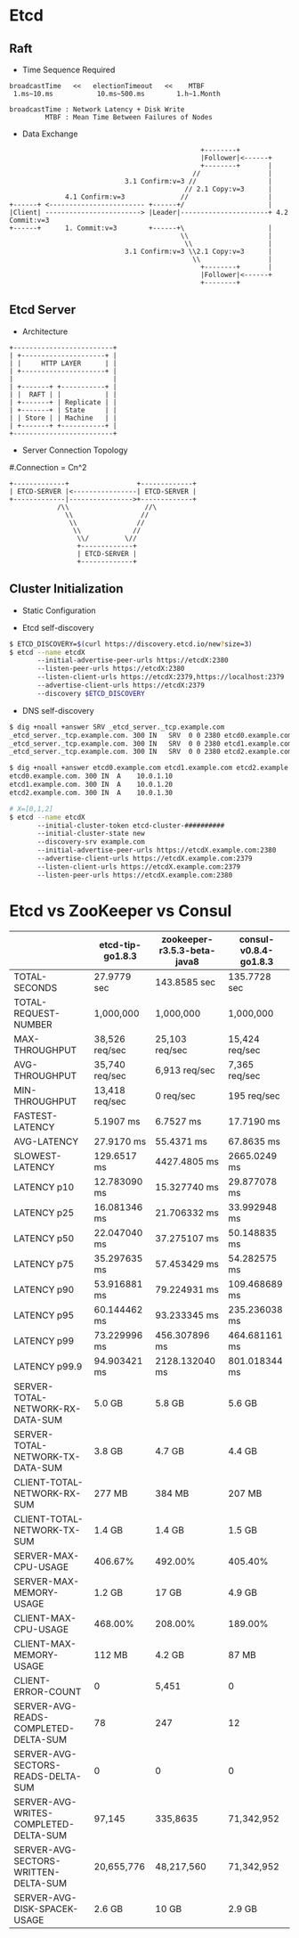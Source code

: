 # Etcd

## Raft

- Time Sequence Required

```text
broadcastTime   <<   electionTimeout   <<    MTBF
 1.ms~10.ms           10.ms~500.ms        1.h~1.Month

broadcastTime : Network Latency + Disk Write
         MTBF : Mean Time Between Failures of Nodes
```

- Data Exchange

```text
                                                +--------+
                                                |Follower|<------+
                                                +--------+       |
                                              //                 |
                             3.1 Confirm:v=3 //                  |
                                            // 2.1 Copy:v=3      |
              4.1 Confirm:v=3              //                    |
+------+ <------------------------ +------+/                     |
|Client| ------------------------> |Leader|----------------------+ 4.2 Commit:v=3
+------+      1. Commit:v=3        +------+\                     |
                                           \\                    |
                                            \\                   |
                             3.1 Confirm:v=3 \\2.1 Copy:v=3      |
                                              \\                 |
                                                +--------+       |
                                                |Follower|<------+
                                                +--------+
```

## Etcd Server


- Architecture

```text
+-------------------------+
| +---------------------+ |
| |     HTTP LAYER      | |
| +---------------------+ |
|                         |
| +-------+ +-----------+ |
| |  RAFT | |           | |
| +-------+ | Replicate | |
| +-------+ | State     | |
| | Store | | Machine   | |
| +-------+ +-----------+ |
+-------------------------+
```

- Server Connection Topology

#.Connection = Cn^2

```text
+-------------+                 +-------------+
| ETCD-SERVER |<----------------| ETCD-SERVER |
+-------------|---------------->+-------------+
            /\\                   //\
              \\                 //
               \\               //
                \\             //
                 \\/         \//
                 +-------------+
                 | ETCD-SERVER |
                 +-------------+
```

## Cluster Initialization

- Static Configuration

- Etcd self-discovery

```bash
$ ETCD_DISCOVERY=$(curl https://discovery.etcd.io/new?size=3)
$ etcd --name etcdX
       --initial-advertise-peer-urls https://etcdX:2380
       --listen-peer-urls https://etcdX:2380
       --listen-client-urls https://etcdX:2379,https://localhost:2379
       --advertise-client-urls https://etcdX:2379
       --discovery $ETCD_DISCOVERY
```

- DNS self-discovery

```bash
$ dig +noall +answer SRV _etcd_server._tcp.example.com
_etcd_server._tcp.example.com. 300 IN   SRV  0 0 2380 etcd0.example.com
_etcd_server._tcp.example.com. 300 IN   SRV  0 0 2380 etcd1.example.com
_etcd_server._tcp.example.com. 300 IN   SRV  0 0 2380 etcd2.example.com

$ dig +noall +answer etcd0.example.com etcd1.example.com etcd2.example.com
etcd0.example.com. 300 IN  A    10.0.1.10
etcd1.example.com. 300 IN  A    10.0.1.20
etcd2.example.com. 300 IN  A    10.0.1.30

# X=[0,1,2]
$ etcd --name etcdX
       --initial-cluster-token etcd-cluster-##########
       --initial-cluster-state new
       --discovery-srv example.com
       --initial-advertise-peer-urls https://etcdX.example.com:2380
       --advertise-client-urls https://etcdX.example.com:2379
       --listen-client-urls https://etcdX.example.com:2379
       --listen-peer-urls https://etcdX.example.com:2380
```

# Etcd vs ZooKeeper vs Consul

|                                       | etcd-tip-go1.8.3 | zookeeper-r3.5.3-beta-java8 | consul-v0.8.4-go1.8.3 |
|---------------------------------------|------------------|-----------------------------|-----------------------|
| TOTAL-SECONDS                         | 27.9779 sec      | 143.8585 sec                | 135.7728 sec          |
| TOTAL-REQUEST-NUMBER                  | 1,000,000        | 1,000,000                   | 1,000,000             |
| MAX-THROUGHPUT                        | 38,526 req/sec   | 25,103 req/sec              | 15,424 req/sec        |
| AVG-THROUGHPUT                        | 35,740 req/sec   | 6,913 req/sec               | 7,365 req/sec         |
| MIN-THROUGHPUT                        | 13,418 req/sec   | 0 req/sec                   | 195 req/sec           |
| FASTEST-LATENCY                       | 5.1907 ms        | 6.7527 ms                   | 17.7190 ms            |
| AVG-LATENCY                           | 27.9170 ms       | 55.4371 ms                  | 67.8635 ms            |
| SLOWEST-LATENCY                       | 129.6517 ms      | 4427.4805 ms                | 2665.0249 ms          |
| LATENCY p10                           | 12.783090 ms     | 15.327740 ms                | 29.877078 ms          |
| LATENCY p25                           | 16.081346 ms     | 21.706332 ms                | 33.992948 ms          |
| LATENCY p50                           | 22.047040 ms     | 37.275107 ms                | 50.148835 ms          |
| LATENCY p75                           | 35.297635 ms     | 57.453429 ms                | 54.282575 ms          |
| LATENCY p90                           | 53.916881 ms     | 79.224931 ms                | 109.468689 ms         |
| LATENCY p95                           | 60.144462 ms     | 93.233345 ms                | 235.236038 ms         |
| LATENCY p99                           | 73.229996 ms     | 456.307896 ms               | 464.681161 ms         |
| LATENCY p99.9                         | 94.903421 ms     | 2128.132040 ms              | 801.018344 ms         |
| SERVER-TOTAL-NETWORK-RX-DATA-SUM      | 5.0 GB           | 5.8 GB                      | 5.6 GB                |
| SERVER-TOTAL-NETWORK-TX-DATA-SUM      | 3.8 GB           | 4.7 GB                      | 4.4 GB                |
| CLIENT-TOTAL-NETWORK-RX-SUM           | 277 MB           | 384 MB                      | 207 MB                |
| CLIENT-TOTAL-NETWORK-TX-SUM           | 1.4 GB           | 1.4 GB                      | 1.5 GB                |
| SERVER-MAX-CPU-USAGE                  | 406.67%          | 492.00%                     | 405.40%               |
| SERVER-MAX-MEMORY-USAGE               | 1.2 GB           | 17 GB                       | 4.9 GB                |
| CLIENT-MAX-CPU-USAGE                  | 468.00%          | 208.00%                     | 189.00%               |
| CLIENT-MAX-MEMORY-USAGE               | 112 MB           | 4.2 GB                      | 87 MB                 |
| CLIENT-ERROR-COUNT                    | 0                | 5,451                       | 0                     |
| SERVER-AVG-READS-COMPLETED-DELTA-SUM  | 78               | 247                         | 12                    |
| SERVER-AVG-SECTORS-READS-DELTA-SUM    | 0                | 0                           | 0                     |
| SERVER-AVG-WRITES-COMPLETED-DELTA-SUM | 97,145           | 335,8635                    | 71,342,952            |
| SERVER-AVG-SECTORS-WRITTEN-DELTA-SUM  | 20,655,776       | 48,217,560                  | 71,342,952            |
| SERVER-AVG-DISK-SPACEK-USAGE          | 2.6 GB           | 10 GB                       | 2.9 GB                |
